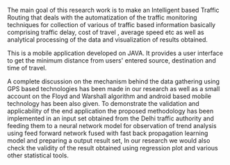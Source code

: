 The main goal of this research work is to make an Intelligent based Traffic Routing that deals with the automatization of the traffic monitoring techniques for collection of various of traffic based information basically comprising traffic delay, cost of travel , average speed etc as well as analytical processing of the data and visualization of results obtained.

This is a mobile application developed on JAVA. It provides a user interface to get the minimum distance from users' entered source, destination and time of travel.

A complete discussion on the mechanism behind the data gathering using GPS based technologies has been made in our research as well as a small account on the Floyd and Warshall algorithm and android based mobile technology has been also given. To demonstrate the validation and applicability of the end application the proposed methodology has been implemented in an input set obtained from the Delhi traffic authority and feeding them to a neural network model for observation of trend analysis using feed forward network fused with fast back propagation learning model and preparing a output result set, In our research we would also check the validity of the result obtained using regression plot and various other statistical tools.